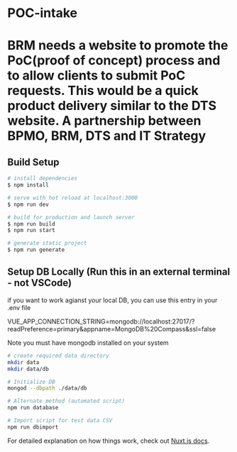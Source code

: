 # POC-intake  

	
# BRM needs a website to promote the PoC(proof of concept) process and to allow clients to submit PoC requests.  This would be a quick product delivery similar to the DTS website.  A partnership between BPMO, BRM, DTS and IT Strategy

> 

## Build Setup 

``` bash
# install dependencies
$ npm install

# serve with hot reload at localhost:3000
$ npm run dev

# build for production and launch server
$ npm run build
$ npm run start

# generate static project
$ npm run generate
```

## Setup DB Locally (Run this in an external terminal - not VSCode)

if you want to work agianst your local DB, you can use this entry in your .env file

VUE_APP_CONNECTION_STRING=mongodb://localhost:27017/?readPreference=primary&appname=MongoDB%20Compass&ssl=false

Note you must have mongodb installed on your system

```bash
# create required data directory
mkdir data
mkdir data/db

# Initialize DB
mongod --dbpath ./data/db

# Alternate method (automated script)
npm run database

# Import script for test data CSV
npm run dbimport
```

For detailed explanation on how things work, check out [Nuxt.js docs](https://nuxtjs.org).
